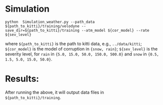 # Simulation
```
python  Simulation_weather.py --path_data ${path_to_kitti}/training/velodyne --save_dir=${path_to_kitti}/training --atm_model ${cor_model} --rate ${sev_level}
```
where `${path_to_kitti}` is the path to kitti data, e.g., `../data/kitti`; 
`${cor_model}` is the model of corruption in `{snow, rain}`; 
`${sev_level}` is the severity level, for `rain` in `{5.0, 15.0, 50.0, 150.0, 500.0}` and `snow` in `{0.5, 1.5, 5.0, 15.0, 50.0}`.

# Results:
After running the above, it will output data files in `${path_to_kitti}/training`.
